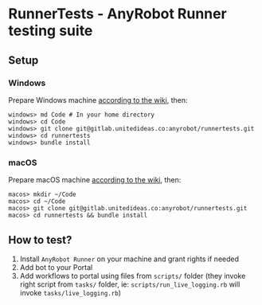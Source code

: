 # RunnerTests - AnyRobot Runner testing suite

## Setup

### Windows

Prepare Windows machine [according to the wiki](https://unitedideas.atlassian.net/wiki/spaces/ANY/pages/1767079989/New+Bot+-+Windows), then:

```
windows> md Code # In your home directory
windows> cd Code
windows> git clone git@gitlab.unitedideas.co:anyrobot/runnertests.git
windows> cd runnertests
windows> bundle install
```

### macOS

Prepare macOS machine [according to the wiki](https://unitedideas.atlassian.net/wiki/spaces/ANY/pages/1765507155/New+Bot+-+macOS), then:


```shell
macos> mkdir ~/Code
macos> cd ~/Code
macos> git clone git@gitlab.unitedideas.co:anyrobot/runnertests.git
macos> cd runnertests && bundle install
```

## How to test?

1. Install `AnyRobot Runner` on your machine and grant rights if needed
2. Add bot to your Portal
3. Add workflows to portal using files from `scripts/` folder (they invoke right script from `tasks/` folder, ie: `scripts/run_live_logging.rb` will invoke `tasks/live_logging.rb`)
